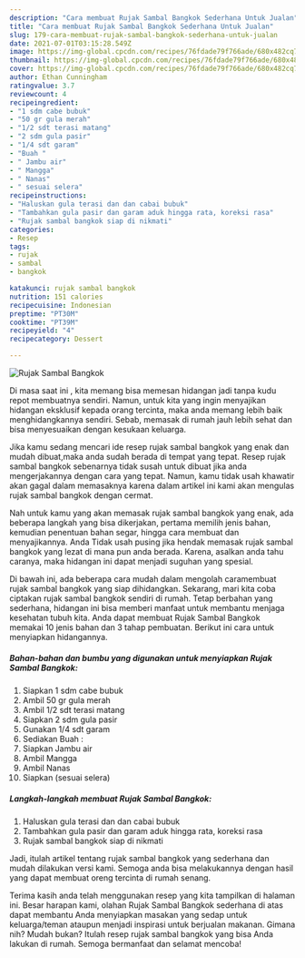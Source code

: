 ```yaml
---
description: "Cara membuat Rujak Sambal Bangkok Sederhana Untuk Jualan"
title: "Cara membuat Rujak Sambal Bangkok Sederhana Untuk Jualan"
slug: 179-cara-membuat-rujak-sambal-bangkok-sederhana-untuk-jualan
date: 2021-07-01T03:15:28.549Z
image: https://img-global.cpcdn.com/recipes/76fdade79f766ade/680x482cq70/rujak-sambal-bangkok-foto-resep-utama.jpg
thumbnail: https://img-global.cpcdn.com/recipes/76fdade79f766ade/680x482cq70/rujak-sambal-bangkok-foto-resep-utama.jpg
cover: https://img-global.cpcdn.com/recipes/76fdade79f766ade/680x482cq70/rujak-sambal-bangkok-foto-resep-utama.jpg
author: Ethan Cunningham
ratingvalue: 3.7
reviewcount: 4
recipeingredient:
- "1 sdm cabe bubuk"
- "50 gr gula merah"
- "1/2 sdt terasi matang"
- "2 sdm gula pasir"
- "1/4 sdt garam"
- "Buah "
- " Jambu air"
- " Mangga"
- " Nanas"
- " sesuai selera"
recipeinstructions:
- "Haluskan gula terasi dan dan cabai bubuk"
- "Tambahkan gula pasir dan garam aduk hingga rata, koreksi rasa"
- "Rujak sambal bangkok siap di nikmati"
categories:
- Resep
tags:
- rujak
- sambal
- bangkok

katakunci: rujak sambal bangkok 
nutrition: 151 calories
recipecuisine: Indonesian
preptime: "PT30M"
cooktime: "PT39M"
recipeyield: "4"
recipecategory: Dessert

---
```



![Rujak Sambal Bangkok](https://img-global.cpcdn.com/recipes/76fdade79f766ade/680x482cq70/rujak-sambal-bangkok-foto-resep-utama.jpg)

Di masa  saat ini , kita memang bisa memesan hidangan jadi tanpa kudu repot membuatnya sendiri. Namun, untuk kita yang ingin menyajikan hidangan eksklusif kepada orang tercinta, maka anda memang lebih baik menghidangkannya sendiri. Sebab, memasak di rumah jauh lebih sehat dan bisa menyesuaikan dengan kesukaan keluarga.

Jika kamu sedang mencari ide resep rujak sambal bangkok yang enak dan mudah dibuat,maka anda sudah berada di tempat yang tepat. Resep rujak sambal bangkok  sebenarnya tidak susah untuk dibuat jika anda mengerjakannya dengan cara yang tepat. Namun, kamu tidak usah khawatir akan gagal dalam memasaknya 
karena dalam artikel ini kami akan mengulas rujak sambal bangkok dengan cermat.  



Nah untuk kamu yang akan memasak rujak sambal bangkok yang enak, ada beberapa langkah yang bisa dikerjakan, pertama memilih jenis bahan, kemudian penentuan bahan segar, hingga cara membuat dan menyajikannya. Anda Tidak usah pusing jika hendak memasak rujak sambal bangkok yang lezat di mana pun anda berada. Karena, asalkan anda  tahu caranya, maka hidangan ini dapat menjadi suguhan yang spesial.

Di bawah ini, ada beberapa cara mudah dalam mengolah caramembuat rujak sambal bangkok yang siap dihidangkan. Sekarang, mari kita coba ciptakan rujak sambal bangkok sendiri di rumah. Tetap berbahan yang sederhana, hidangan ini bisa memberi manfaat untuk membantu menjaga kesehatan tubuh kita. Anda dapat membuat Rujak Sambal Bangkok memakai 10 jenis bahan dan 3 tahap pembuatan. Berikut ini cara untuk menyiapkan hidangannya.

<!--inarticleads1-->

##### Bahan-bahan dan bumbu yang digunakan untuk menyiapkan Rujak Sambal Bangkok:

1. Siapkan 1 sdm cabe bubuk
1. Ambil 50 gr gula merah
1. Ambil 1/2 sdt terasi matang
1. Siapkan 2 sdm gula pasir
1. Gunakan 1/4 sdt garam
1. Sediakan Buah :
1. Siapkan  Jambu air
1. Ambil  Mangga
1. Ambil  Nanas
1. Siapkan  (sesuai selera)




<!--inarticleads2-->

##### Langkah-langkah membuat Rujak Sambal Bangkok:

1. Haluskan gula terasi dan dan cabai bubuk
1. Tambahkan gula pasir dan garam aduk hingga rata, koreksi rasa
1. Rujak sambal bangkok siap di nikmati




Jadi, itulah artikel tentang  rujak sambal bangkok  yang sederhana dan mudah dilakukan versi kami. Semoga anda bisa melakukannya dengan hasil yang dapat membuat oreng tercinta di rumah senang. 

Terima kasih anda telah menggunakan resep yang kita tampilkan di halaman ini. Besar harapan kami, olahan  Rujak Sambal Bangkok sederhana di atas dapat membantu Anda menyiapkan masakan yang sedap untuk keluarga/teman ataupun menjadi inspirasi untuk berjualan makanan. Gimana nih? Mudah bukan? Itulah resep rujak sambal bangkok yang bisa Anda lakukan di rumah. Semoga bermanfaat dan selamat mencoba!


